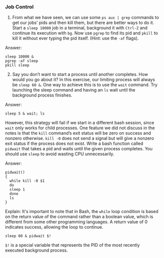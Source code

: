 ### Job Control
1. From what we have seen, we can use some `ps aux | grep` commands to get our jobs’ pids and then kill them, but there are better ways to do it. Start a `sleep 10000` job in a terminal, background it with `Ctrl-Z` and continue its execution with `bg`. Now use `pgrep` to find its pid and `pkill` to kill it without ever typing the pid itself. (Hint: use the `-af` flags).
 
 Answer:
 
 ```
 sleep 10000 &
 pgrep -af sleep
 pkill sleep
 ```
 
2. Say you don’t want to start a process until another completes. How would you go about it? In this exercise, our limiting process will always be `sleep 60 &`. One way to achieve this is to use the `wait` command. Try launching the sleep command and having an `ls` wait until the background process finishes.   

 Answer:
 
 ```
 sleep 5 & wait; ls
 ```   
   
   However, this strategy will fail if we start in a different bash session, since `wait` only works for child processes. One feature we did not discuss in the notes is that the `kill` command’s exit status will be zero on success and nonzero otherwise. `kill -0` does not send a signal but will give a nonzero exit status if the process does not exist. Write a bash function called `pidwait` that takes a pid and waits until the given process completes. You should use `sleep` to avoid wasting CPU unnecessarily.
 
 Answer:

 ```
 pidwait()
 {
   while kill -0 $1
   do
   sleep 1 
   done
   ls
 }
 ```
 
 Explain: It's important to note that in Bash, the `while` loop condition is based on the return value of the command rather than a boolean value, which is different from some other programming languages. A return value of 0 indicates success, allowing the loop to continue.
 
 ```
 sleep 60 & pidwait $!
 ```
 `$!` is a special variable that represents the PID of the most recently executed background process.
 
